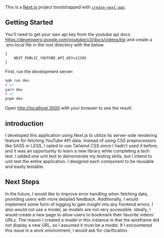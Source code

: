 This is a [Next.js](https://nextjs.org/) project bootstrapped with [`create-next-app`](https://github.com/vercel/next.js/tree/canary/packages/create-next-app).

## Getting Started
You'll need to get your own api key from the youtube api docs https://developers.google.com/youtube/v3/docs/videos/list and create a .env.local file in the root directory with the below.

```
{
    NEXT_PUBLIC_YOUTUBE_API_KEY=12345
}
```

First, run the development server:

```bash
npm run dev
# or
yarn dev
# or
pnpm dev
```

Open [http://localhost:3000](http://localhost:3000) with your browser to see the result.


## introduction
I developed this application using Next.js to utilize its server-side rendering feature for fetching YouTube API data. Instead of using CSS preprocessors like SASS or LESS, I opted to use Tailwind CSS since I hadn't used it before, and it was an opportunity to learn a new library while completing a tech test. I added one unit test to demonstrate my testing skills, but I intend to unit test the entire application. I designed each component to be reusable and easily testable.
## Next Steps
In the future, I would like to improve error handling when fetching data, providing users with more detailed feedback. Additionally, I would implement some form of logging to gain insight into any frontend errors. I also would not use a model, as models are not very accessible. Ideally, I would create a new page to allow users to bookmark their favorite videos' URLs. The reason I created a model in this instance is that the wireframe did not display a new URL, so I assumed it must be a model. If I encountered this issue in a work environment, I would ask for clarification.